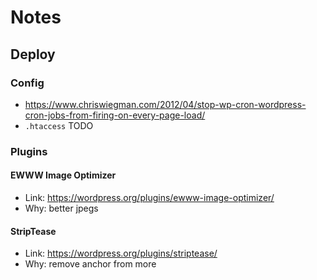 # Notes

## Deploy

### Config

- <https://www.chriswiegman.com/2012/04/stop-wp-cron-wordpress-cron-jobs-from-firing-on-every-page-load/>
- `.htaccess` TODO

### Plugins

#### EWWW Image Optimizer

- Link: <https://wordpress.org/plugins/ewww-image-optimizer/>
- Why: better jpegs

#### StripTease

- Link: <https://wordpress.org/plugins/striptease/>
- Why: remove anchor from more